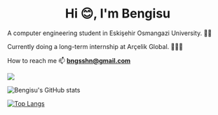 <h1 align="center">Hi 😊, I'm Bengisu</h1>
A computer engineering student in Eskişehir Osmangazi University. 📖📒

Currently doing a long-term internship at Arçelik Global. 👩🏻‍💻

How to reach me 📫  **bngsshn@gmail.com** 


![](https://komarev.com/ghpvc/?username=bengisu-sahin&color=red)

![Bengisu's GitHub stats](https://github-readme-stats.vercel.app/api?username=bengisu-sahin&show_icons=true&theme=aura)

[![Top Langs](https://github-readme-stats.vercel.app/api/top-langs/?username==bengisu-sahin&hide_progress=true)](https://github.com/bengisu-sahin/github-readme-stats)
